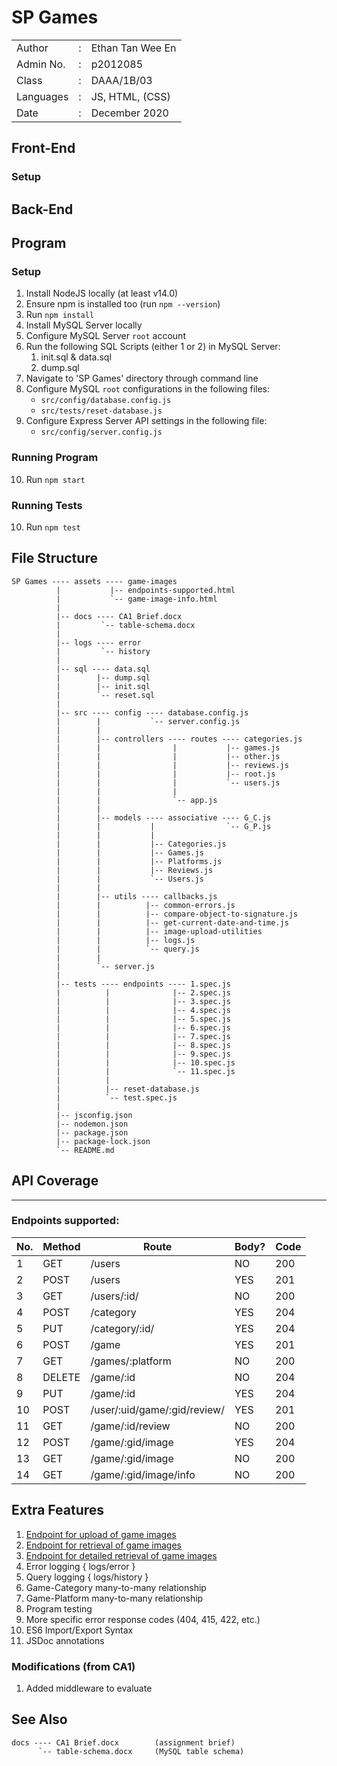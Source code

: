 # SP Games

|                   |   |                       |
|-------------------|---|-----------------------|
|   Author          | : |   Ethan Tan Wee En    |
|   Admin No.       | : |   p2012085            |
|   Class           | : |   DAAA/1B/03          |
|   Languages       | : |   JS, HTML, (CSS)     |
|   Date            | : |   December 2020       |

## Front-End

### Setup

## Back-End

## Program

### Setup

1. Install NodeJS locally (at least v14.0)
2. Ensure npm is installed too (run `npm --version`)
3. Run `npm install`
4. Install MySQL Server locally
5. Configure MySQL Server `root` account
6. Run the following SQL Scripts (either 1 or 2) in MySQL Server:
    1. init.sql & data.sql
    2. dump.sql
7. Navigate to 'SP Games' directory through command line
8. Configure MySQL `root` configurations in the following files:
    - `src/config/database.config.js`
    - `src/tests/reset-database.js`
9. Configure Express Server API settings in the following file:
    - `src/config/server.config.js`

### Running Program

10. Run `npm start`

### Running Tests

10. Run `npm test`

## File Structure

    SP Games ---- assets ---- game-images
              |           |-- endpoints-supported.html
              |           `-- game-image-info.html
              |
              |-- docs ---- CA1 Brief.docx
              |         `-- table-schema.docx
              |
              |-- logs ---- error
              |         `-- history
              |
              |-- sql ---- data.sql
              |        |-- dump.sql
              |        |-- init.sql
              |        `-- reset.sql
              |
              |-- src ---- config ---- database.config.js
              |        |           `-- server.config.js
              |        |
              |        |-- controllers ---- routes ---- categories.js
              |        |                |           |-- games.js
              |        |                |           |-- other.js
              |        |                |           |-- reviews.js
              |        |                |           |-- root.js
              |        |                |           `-- users.js
              |        |                |
              |        |                `-- app.js
              |        |
              |        |-- models ---- associative ---- G_C.js
              |        |           |                `-- G_P.js
              |        |           |
              |        |           |-- Categories.js
              |        |           |-- Games.js
              |        |           |-- Platforms.js
              |        |           |-- Reviews.js
              |        |           `-- Users.js
              |        |
              |        |-- utils ---- callbacks.js
              |        |          |-- common-errors.js
              |        |          |-- compare-object-to-signature.js
              |        |          |-- get-current-date-and-time.js
              |        |          |-- image-upload-utilities
              |        |          |-- logs.js
              |        |          `-- query.js
              |        |
              |        `-- server.js
              |
              |-- tests ---- endpoints ---- 1.spec.js
              |          |              |-- 2.spec.js
              |          |              |-- 3.spec.js
              |          |              |-- 4.spec.js
              |          |              |-- 5.spec.js
              |          |              |-- 6.spec.js
              |          |              |-- 7.spec.js
              |          |              |-- 8.spec.js
              |          |              |-- 9.spec.js
              |          |              |-- 10.spec.js
              |          |              `-- 11.spec.js
              |          |
              |          |-- reset-database.js
              |          `-- test.spec.js
              |
              |-- jsconfig.json
              |-- nodemon.json
              |-- package.json
              |-- package-lock.json
              `-- README.md


## API Coverage
---
### Endpoints supported:

|   No. |   Method  |   Route                                       |   Body?   |   Code    |
|-------|-----------|-----------------------------------------------|-----------|-----------|
|   1   |   GET     |   /users                                      |   NO      |   200     |
|   2   |   POST    |   /users                                      |   YES     |   201     |
|   3   |   GET     |   /users/:id/                                 |   NO      |   200     |
|   4   |   POST    |   /category                                   |   YES     |   204     |
|   5   |   PUT     |   /category/:id/                              |   YES     |   204     |
|   6   |   POST    |   /game                                       |   YES     |   201     |
|   7   |   GET     |   /games/:platform                            |   NO      |   200     |
|   8   |   DELETE  |   /game/:id                                   |   NO      |   204     |
|   9   |   PUT     |   /game/:id                                   |   YES     |   204     |
|   10  |   POST    |   /user/:uid/game/:gid/review/                |   YES     |   201     |
|   11  |   GET     |   /game/:id/review                            |   NO      |   200     |
|   12  |   POST    |   <a id='post-img'></a>/game/:gid/image       |   YES     |   204     |
|   13  |   GET     |   <a id='get-img'></a>/game/:gid/image        |   NO      |   200     |
|   14  |   GET     |   <a id='get-info'></a>/game/:gid/image/info  |   NO      |   200     |

## Extra Features

1.  [Endpoint for upload of game images](#post-img)
2.  [Endpoint for retrieval of game images](#get-img)
3.  [Endpoint for detailed retrieval of game images](#get-info)
4.  Error logging { logs/error }
5.  Query logging { logs/history }
6.  Game-Category many-to-many relationship
7.  Game-Platform many-to-many relationship
8.  Program testing
9.  More specific error response codes (404, 415, 422, etc.)
10. ES6 Import/Export Syntax
11. JSDoc annotations

### Modifications (from CA1)

1.  Added middleware to evaluate

## See Also

    docs ---- CA1 Brief.docx        (assignment brief)
          `-- table-schema.docx     (MySQL table schema)
